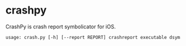 crashpy
=======
CrashPy is crash report symbolicator for iOS.

```
usage: crash.py [-h] [--report REPORT] crashreport executable dsym
```

